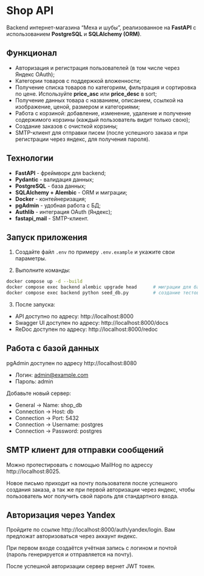 # Shop API  

Backend интернет-магазина “Меха и шубы”, реализованное на **FastAPI** с использованием **PostgreSQL** и **SQLAlchemy (ORM)**.  

## Функционал  

- Авторизация и регистрация пользователей (в том числе через Яндекс OAuth); 
- Категории товаров с поддержкой вложенности;
- Получение списка товаров по категориям, фильтрация и сортировка по цене. Используйте **price_asc** или **price_desc** в sort;  
- Получение данных товара с названием, описанием, ссылкой на изображение, ценой, размером и категориями;  
- Работа с корзиной: добавление, изменение, удаление и получение содержимого корзины (каждый пользователь видит только свою);  
- Создание заказов с очисткой корзины;  
- SMTP-клиент для отправки писем (после успешного заказа и при регистрации через яндекс, для получения пароля).  

## Технологии  

- **FastAPI** - фреймворк для backend;
- **Pydantic** - валидация данных;   
- **PostgreSQL** - база данных;  
- **SQLAlchemy + Alembic** - ORM и миграции;  
- **Docker** - контейнеризация;  
- **pgAdmin** - удобная работа с БД;  
- **Authlib** - интеграция OAuth (Яндекс);  
- **fastapi_mail** - SMTP-клиент.  

## Запуск приложения  

1. Создайте файл `.env` по примеру `.env.example` и укажите свои параметры.  

2. Выполните команды:  
```bash
docker compose up -d --build
docker compose exec backend alembic upgrade head      # миграции для базы данных
docker compose exec backend python seed_db.py         # создание тестовых данных
```
3. После запуска:

- API доступно по адресу: http://localhost:8000
- Swagger UI доступен по адресу: http://localhost:8000/docs
- ReDoc доступен по адресу: http://localhost:8000/redoc

## Работа с базой данных

pgAdmin доступен по адресу http://localhost:8080

- Логин: admin@example.com
- Пароль: admin

Добавьте новый сервер:

- General -> Name: shop_db
- Connection -> Host: db
- Connection -> Port: 5432
- Connection -> Username: postgres
- Connection -> Password: postgres

## SMTP клиент для отправки сообщений

Можно протестировать с помощью MailHog по адрессу http://localhost:8025.

Новое письмо приходит на почту пользователя после успешного создания заказа, а так же при первой авторизации через яндекс, чтобы пользователь мог получить свой пароль для стандартного входа.

## Авторизация через Yandex

Пройдите по ссылке http://localhost:8000/auth/yandex/login. Вам предложат авторизоваться через аккаунт яндекс. 

При первом входе создаётся учётная запись с логином и почтой (пароль генерируется и отправляется на почту).

После успешной авторизации сервер вернет JWT токен.

